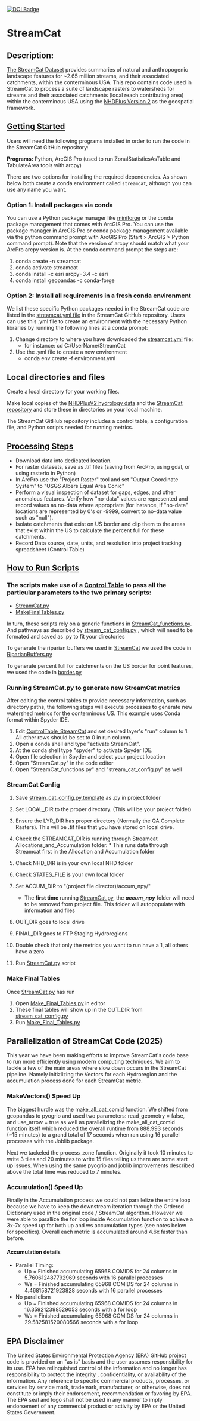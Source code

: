 [![DOI Badge](https://zenodo.org/badge/45130222.svg)](https://zenodo.org/record/8141137)

# StreamCat

## Description:

[The StreamCat Dataset](https://www.epa.gov/national-aquatic-resource-surveys/streamcat-dataset) provides summaries of natural and anthropogenic landscape features for ~2.65 million streams, and their associated catchments, within the conterminous USA. This repo contains code used in StreamCat to process a suite of landscape rasters to watersheds for streams and their associated catchments (local reach contributing area) within the conterminous USA using the [NHDPlus Version 2](https://www.epa.gov/waterdata/nhdplus-national-hydrography-dataset-plus) as the geospatial framework.

## [Getting Started](https://github.com/USEPA/StreamCat/wiki)

Users will need the following programs installed in order to run the code in the StreamCat GitHub repository:

**Programs:**
Python,  ArcGIS Pro (used to run ZonalStatisticsAsTable and TabulateArea tools with arcpy)

There are two options for installing the required dependencies.  As shown below both create
a conda environment called `streamcat`, although you can use any name you want.

### Option 1: Install packages via conda

You can use a Python package manager like [miniforge](https://github.com/conda-forge/miniforge) or the conda package management that comes with ArcGIS Pro. You can use the package manager in ArcGIS Pro or conda package management available via the python command prompt with ArcGIS Pro (Start > ArcGIS > Python command prompt). Note that the version of arcpy should match what your ArcPro arcpy version is. At the conda command prompt the steps are:

1. conda create -n streamcat
2. conda activate streamcat
3. conda install -c esri arcpy=3.4 -c esri
3. conda install geopandas -c conda-forge

### Option 2: Install all requirements in a fresh conda environment
     
We list these specific Python packages needed in the StreamCat code are listed in the [streamcat.yml file](https://github.com/USEPA/StreamCat/blob/master/streamcat.yml) in the StreamCat GitHub repository.  Users can use this .yml file to create an environment with the necessary Python libraries by running the following lines at a conda prompt:

1.  Change directory to where you have downloaded the [streamcat.yml](https://github.com/USEPA/StreamCat/blob/master/streamcat.yml) file:
     - for instance: cd C:/UserName/StreamCat
2.  Use the .yml file to create a new environment
     - conda env create -f environment.yml

## Local directories and files

Create a local directory for your working files.  

Make local copies of the [NHDPlusV2 hydrology data](https://www.epa.gov/waterdata/nhdplus-national-hydrography-dataset-plus) and the [StreamCat repository](https://github.com/USEPA/StreamCat.git) and store these in directories on your local machine.

The StreamCat GitHub repository includes a control table, a configuration file,  and Python scripts needed for running metrics.

## [Processing Steps](https://github.com/USEPA/StreamCat/wiki/1.-Landscape-Layer-Processing)

* Download data into dedicated location.
* For raster datasets, save as .tif files (saving from ArcPro, using gdal, or using rasterio in Python)
* In ArcPro use the "Project Raster" tool and set "Output Coordinate System" to "USGS Albers Equal Area Conic"
* Perform a visual inspection of dataset for gaps, edges, and other anomalous features. Verify how "no-data" values are represented and record values as no-data where appropriate (for instance, if "no-data" locations are represented by 0's or -9999,  convert to no-data value such as "null").
* Isolate catchments that exist on US border and clip them to the areas that exist within the US to calculate the percent full for these catchments.
* Record Data source, date, units, and resolution into project tracking spreadsheet (Control Table)

## [How to Run Scripts](https://github.com/USEPA/StreamCat/wiki/2.-Running-StreamCat-Scripts)

### The scripts make use of a [Control Table](https://github.com/USEPA/StreamCat/blob/master/ControlTable_StreamCat.csv) to pass all the particular parameters to the two primary scripts:

+ [StreamCat.py](https://github.com/USEPA/StreamCat/blob/master/StreamCat.py)
+ [MakeFinalTables.py](https://github.com/USEPA/StreamCat/blob/master/MakeFinalTables.py)

In turn, these scripts rely on a generic functions in [StreamCat_functions.py](https://github.com/USEPA/StreamCat/blob/master/StreamCat_functions.py).
And pathways as described by [stream_cat_config.py](https://github.com/USEPA/StreamCat/blob/master/stream_cat_config.py.template) , which will need to be formated and saved as .py to fit your directories

To generate the riparian buffers we used in [StreamCat](https://www.epa.gov/national-aquatic-resource-surveys/streamcat-dataset)
we used the code in [RiparianBuffers.py](https://github.com/USEPA/StreamCat/blob/master/RiparianBuffer.py)

To generate percent full for catchments on the US border for point features, we used the code in [border.py](https://github.com/USEPA/StreamCat/blob/master/border.py)

### Running StreamCat.py to generate new StreamCat metrics

After editing the control tables to provide necessary information, such as directory paths, the following steps will execute processes to generate new watershed metrics for the conterminous US. This example uses Conda format within Spyder IDE.

1. Edit [ControlTable_StreamCat](https://github.com/USEPA/StreamCat/blob/master/ControlTable_StreamCat.csv) and set desired layer's "run" column to 1. All other rows should be set to 0 in run column.
2. Open a conda shell and type "activate StreamCat".
3. At the conda shell type "spyder" to activate Spyder IDE.
4. Open file selection in Spyder and select your project location
5. Open "StreamCat.py" in the code editor
6. Open "StreamCat_functions.py" and "stream_cat_config.py" as well

### StreamCat Config

1. Save [stream_cat_config.py.template](https://github.com/USEPA/StreamCat/blob/master/stream_cat_config.py.template) as .py in project folder
2. Set LOCAL_DIR to the proper directory. (This will be your project folder)
3. Ensure the LYR_DIR has proper directory (Normally the QA Complete Rasters).  This will be .tif files that you have stored on local drive.
4. Check the STREAMCAT_DIR is running through Streamcat Allocations_and_Accumulation folder. * This runs data through Streamcat first in the Allocation and Accumulation folder
5. Check NHD_DIR is in your own local NHD folder
6. Check STATES_FILE is your own local folder
7. Set ACCUM_DIR to "(project file director)/accum_npy/"

   * The **first time** running [StreamCat.py](https://github.com/USEPA/StreamCat/blob/master/StreamCat.py), the ***accum_npy*** folder will need to be removed from project file. This folder will autopopulate with information and files
8. OUT_DIR goes to local drive
9. FINAL_DIR goes to FTP Staging Hydroregions
10. Double check that only the metrics you want to run have a 1, all others have a zero
11. Run [StreamCat.py](https://github.com/USEPA/StreamCat/blob/master/StreamCat.py) script

### Make Final Tables

Once [StreamCat.py](https://github.com/USEPA/StreamCat/blob/master/StreamCat.py) has run

1. Open [Make_Final_Tables.py](https://github.com/USEPA/StreamCat/blob/master/Make_Final_Tables.py) in editor
2. These final tables will show up in the OUT_DIR from [stream_cat_config.py](https://github.com/USEPA/StreamCat/blob/master/stream_cat_config.py.template)
3. Run [Make_Final_Tables.py](https://github.com/USEPA/StreamCat/blob/master/Make_Final_Tables.py)

## Parallelization of StreamCat Code (2025)

This year we have been making efforts to improve StreamCat's code base to run more efficiently using modern computing techniques. We aim to tackle a few of the main areas where slow down occurs in the StreamCat pipeline. Namely initizlizing the Vectors for each Hydroregion and the accumulation process done for each StreamCat metric.

### MakeVectors() Speed Up

The biggest hurdle was the make_all_cat_comid function. We shifted from geopandas to pyogrio and used two parameters: read_geometry = false, and use_arrow = true as well as parallelizing the make_all_cat_comid function itself which reduced the overall runtime from 888.993 seconds (~15 minutes) to a grand total of 17 seconds when ran using 16 parallel processes with the Joblib package.

Next we tackeled the process_zone function. Originally it took 10 minutes to write 3 tiles and 20 minutes to write 15 files telling us there are some start up issues. When using the same pyogrio and joblib improvements described above the total time was reduced to 7 minutes.

### Accumulation() Speed Up

Finally in the Accumulation process we could not parallelize the entire loop because we have to keep the downstream iteration through the Ordered Dictionary used in the original code / StreamCat algorithm. However we were able to parallize the for loop inside Accumulation function to achieve a 3x-7x speed up for both up and ws accumulation types (see notes below for specifics). Overall each metric is accumulated around 4.6x faster than before.

#### Accumulation details

* Parallel Timing:
  * Up = Finished accumulating 65968 COMIDS for 24 columns in 5.760612487792969 seconds with 16 parallel processes
  * Ws = Finished accumulating 65968 COMIDS for 24 columns in 4.468158721923828 seconds with 16 parallel processes
* No parallelism
  * Up = Finished accumulating 65968 COMIDS for 24 columns in 16.359212398529053 seconds with a for loop
  * Ws = Finished accumulating 65968 COMIDS for 24 columns in 29.582581520080566 seconds with a for loop

## EPA Disclaimer

The United States Environmental Protection Agency (EPA) GitHub project code is provided on an "as is" basis and the user assumes responsibility for its use.  EPA has relinquished control of the information and no longer has responsibility to protect the integrity , confidentiality, or availability of the information.  Any reference to specific commercial products, processes, or services by service mark, trademark, manufacturer, or otherwise, does not constitute or imply their endorsement, recommendation or favoring by EPA.  The EPA seal and logo shall not be used in any manner to imply endorsement of any commercial product or activity by EPA or the United States Government.
